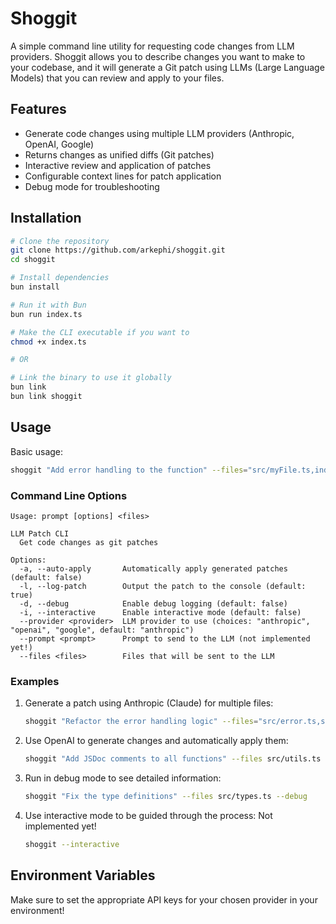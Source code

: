 # Shoggit

A simple command line utility for requesting code changes from LLM providers. Shoggit allows you to describe changes you want to make to your codebase, and it will generate a Git patch using LLMs (Large Language Models) that you can review and apply to your files.

## Features

- Generate code changes using multiple LLM providers (Anthropic, OpenAI, Google)
- Returns changes as unified diffs (Git patches)
- Interactive review and application of patches
- Configurable context lines for patch application
- Debug mode for troubleshooting

## Installation

```bash
# Clone the repository
git clone https://github.com/arkephi/shoggit.git
cd shoggit

# Install dependencies
bun install

# Run it with Bun
bun run index.ts

# Make the CLI executable if you want to 
chmod +x index.ts

# OR

# Link the binary to use it globally
bun link
bun link shoggit
```

## Usage

Basic usage:

```bash
shoggit "Add error handling to the function" --files="src/myFile.ts,index.ts" --provider=anthropic
```

### Command Line Options

```
Usage: prompt [options] <files>

LLM Patch CLI
  Get code changes as git patches

Options:
  -a, --auto-apply       Automatically apply generated patches (default: false)
  -l, --log-patch        Output the patch to the console (default: true)
  -d, --debug            Enable debug logging (default: false)
  -i, --interactive      Enable interactive mode (default: false)
  --provider <provider>  LLM provider to use (choices: "anthropic", "openai", "google", default: "anthropic")
  --prompt <prompt>      Prompt to send to the LLM (not implemented yet!)
  --files <files>        Files that will be sent to the LLM
```

### Examples

1. Generate a patch using Anthropic (Claude) for multiple files:

   ```bash
   shoggit "Refactor the error handling logic" --files="src/error.ts,src/logger.ts" --provider anthropic
   ```

2. Use OpenAI to generate changes and automatically apply them:

   ```bash
   shoggit "Add JSDoc comments to all functions" --files src/utils.ts --provider openai --auto-apply
   ```

3. Run in debug mode to see detailed information:

   ```bash
   shoggit "Fix the type definitions" --files src/types.ts --debug
   ```

4. Use interactive mode to be guided through the process: Not implemented yet!
   ```bash
   shoggit --interactive
   ```

## Environment Variables

Make sure to set the appropriate API keys for your chosen provider in your environment!
